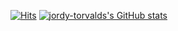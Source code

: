 [![Hits](https://hits.seeyoufarm.com/api/count/incr/badge.svg?url=https%3A%2F%2Fgithub.com%2Fjordy-torvalds%2Fhit-counter&count_bg=%2379C83D&title_bg=%23555555&icon=&icon_color=%23E7E7E7&title=hits&edge_flat=false)](https://hits.seeyoufarm.com)
[![jordy-torvalds's GitHub stats](https://github-readme-stats.vercel.app/api?username=jordy-torvalds)](https://github.com/anuraghazra/github-readme-stats)
